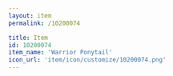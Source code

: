 ```yaml
---
layout: item
permalink: /10200074

title: Item
id: 10200074
item_name: 'Warrior Ponytail'
icon_url: 'item/icon/customize/10200074.png'
---
```

